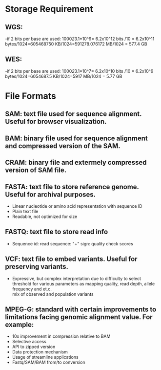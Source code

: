 # Storage Requirement

## WGS: 
-if 2 bits per base are used: 1000*2*3.1*10^9= 6.2x10^12 bits /10 = 6.2x10^11 bytes/1024=605468750 KB/1024=591278.076172 MB/1024 = 577.4 GB
## WES: 
-if 2 bits per base are used: 1000*2*3.1*10^7= 6.2x10^10 bits /10 = 6.2x10^9 bytes/1024=6054687.5 KB/1024=5917 MB/1024 = 5.77 GB

# File Formats

## SAM: text file used for sequence alignment. Useful for browser visualization.
## BAM: binary file used for sequence alignment and compressed version of the SAM.
## CRAM: binary file and extermely compressed version of SAM file. 
## FASTA: text file to store reference genome. Useful for archival purposes.
* Linear nucleotide or amino acid representation with sequence ID
* Plain text file
* Readable, not optimized for size
## FASTQ: text file to store read info
* Sequence id: read sequence: "+" sign: quality check scores 
## VCF: text file to embed variants. Useful for preserving variants. 
* Expressive, but complex interpretation due to difficulty to select threshold for various parameters as mapping quality, read depth, allele frequency and et.c. \
mix of observed and population variants
## MPEG-G: standard with certain improvements to limitations facing genomic alignment value. For example:
* 10x improvement in compression relative to BAM 
* Selective access
* API to zipped version
* Data protection mechanism
* Usage of streamline applications
* Fastq/SAM/BAM from/to conversion


